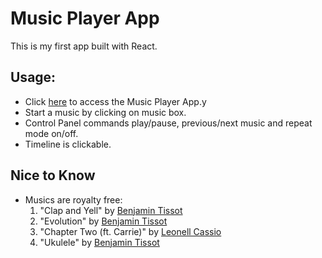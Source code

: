 # Music Player App

This is my first app built with React.

## Usage:
- Click [here](https://ahart-music-player.herokuapp.com/) to access the Music Player App.y 
- Start a music by clicking on music box.
- Control Panel commands play/pause, previous/next music and repeat mode on/off.
- Timeline is clickable.

## Nice to Know
- Musics are royalty free:
  1. "Clap and Yell" by [Benjamin Tissot](https://www.bensound.com/royalty-free-music?type=free)
  2. "Evolution" by [Benjamin Tissot](https://www.bensound.com/royalty-free-music?type=free)
  3. "Chapter Two (ft. Carrie)" by [Leonell Cassio](https://www.youtube.com/channel/UCsMOMkT26OLSuOuHhqLVeMg)
  4. "Ukulele" by [Benjamin Tissot](https://www.bensound.com/royalty-free-music?type=free)
